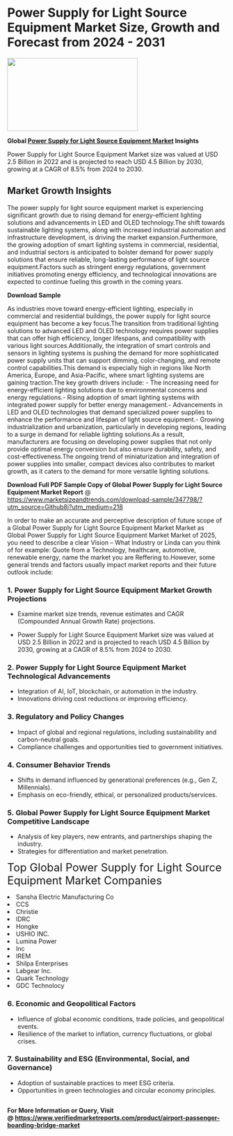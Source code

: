 <H1>Power Supply for Light Source Equipment Market Size, Growth and Forecast from 2024 - 2031</H1><img class="aligncenter size-medium wp-image-584254" src="https://thirdeyenews.in/wp-content/uploads/2024/09/Global-Market-Research-300x168.jpeg" alt="" width="300" height="168" /><p><strong>Global&nbsp;<a href="https://www.marketsizeandtrends.com/download-sample/347798/?utm_source=Github8j?utm_medium=218">Power Supply for Light Source Equipment Market</a> Insights</strong></p><p>Power Supply for Light Source Equipment Market size was valued at USD 2.5 Billion in 2022 and is projected to reach USD 4.5 Billion by 2030, growing at a CAGR of 8.5% from 2024 to 2030.</p><p><h2>Market Growth Insights</h2> <p>The power supply for light source equipment market is experiencing significant growth due to rising demand for energy-efficient lighting solutions and advancements in LED and OLED technology.The shift towards sustainable lighting systems, along with increased industrial automation and infrastructure development, is driving the market expansion.Furthermore, the growing adoption of smart lighting systems in commercial, residential, and industrial sectors is anticipated to bolster demand for power supply solutions that ensure reliable, long-lasting performance of light source equipment.Factors such as stringent energy regulations, government initiatives promoting energy efficiency, and technological innovations are expected to continue fueling this growth in the coming years.</p> <p><strong>Download Sample</strong></p> <p>As industries move toward energy-efficient lighting, especially in commercial and residential buildings, the power supply for light source equipment has become a key focus.The transition from traditional lighting solutions to advanced LED and OLED technology requires power supplies that can offer high efficiency, longer lifespans, and compatibility with various light sources.Additionally, the integration of smart controls and sensors in lighting systems is pushing the demand for more sophisticated power supply units that can support dimming, color-changing, and remote control capabilities.This demand is especially high in regions like North America, Europe, and Asia-Pacific, where smart lighting systems are gaining traction.The key growth drivers include: - The increasing need for energy-efficient lighting solutions due to environmental concerns and energy regulations.- Rising adoption of smart lighting systems with integrated power supply for better energy management.- Advancements in LED and OLED technologies that demand specialized power supplies to enhance the performance and lifespan of light source equipment.- Growing industrialization and urbanization, particularly in developing regions, leading to a surge in demand for reliable lighting solutions.As a result, manufacturers are focusing on developing power supplies that not only provide optimal energy conversion but also ensure durability, safety, and cost-effectiveness.The ongoing trend of miniaturization and integration of power supplies into smaller, compact devices also contributes to market growth, as it caters to the demand for more versatile lighting solutions.<p><span class=""><strong>Download Full PDF Sample Copy of Global Power Supply for Light Source Equipment Market Report</strong> @ <a href="https://www.marketsizeandtrends.com/download-sample/347798/?utm_source=Github8j?utm_medium=218" target="_blank">https://www.marketsizeandtrends.com/download-sample/347798/?utm_source=Github8j?utm_medium=218</a></span></p><p>In order to make an accurate and perceptive description of future scope of a Global&nbsp;Power Supply for Light Source Equipment Market Market as Global&nbsp;Power Supply for Light Source Equipment Market Market of 2025, you need to describe a clear Vision &ndash; What Industry or Linda can you think of for example: Quote from a Technology, healthcare, automotive, renewable energy, name the market you are Reffering to.However, some general trends and factors usually impact market reports and their future outlook include:</p><h3>1.&nbsp;<strong>Power Supply for Light Source Equipment Market Growth Projections</strong></h3><ul><li>Examine market size trends, revenue estimates and CAGR (Compounded Annual Growth Rate) projections.</li><li><p>Power Supply for Light Source Equipment Market size was valued at USD 2.5 Billion in 2022 and is projected to reach USD 4.5 Billion by 2030, growing at a CAGR of 8.5% from 2024 to 2030.</p></li></ul><h3>2.&nbsp;<strong>Power Supply for Light Source Equipment Market Technological Advancements</strong></h3><ul><li>Integration of AI, IoT, blockchain, or automation in the industry.</li><li>Innovations driving cost reductions or improving efficiency.</li></ul><h3>3.&nbsp;<strong>Regulatory and Policy Changes</strong></h3><ul><li>Impact of global and regional regulations, including sustainability and carbon-neutral goals.</li><li>Compliance challenges and opportunities tied to government initiatives.</li></ul><h3>4.&nbsp;<strong>Consumer Behavior Trends</strong></h3><ul><li>Shifts in demand influenced by generational preferences (e.g., Gen Z, Millennials).</li><li>Emphasis on eco-friendly, ethical, or personalized products/services.</li></ul><h3>5.&nbsp;<strong>Global Power Supply for Light Source Equipment Market Competitive Landscape</strong></h3><ul><li>Analysis of key players, new entrants, and partnerships shaping the industry.</li><li>Strategies for differentiation and market penetration.</li></ul><p data-pm-slice="1 1 []"><span style="color: inherit; font-family: inherit; font-size: 25px;">Top Global Power Supply for Light Source Equipment Market Companies</span></p><div class="" data-test-id=""><p><li>Sansha Electric Manufacturing Co</li><li> CCS</li><li> Christie</li><li> IDRC</li><li> Hongke</li><li> USHIO INC.</li><li> Lumina Power</li><li> Inc</li><li> IREM</li><li> Shilpa Enterprises</li><li> Labgear Inc.</li><li> Quark Technology</li><li> GDC Technolocy</li></p></div><h3>6.&nbsp;<strong>Economic and Geopolitical Factors</strong></h3><ul><li>Influence of global economic conditions, trade policies, and geopolitical events.</li><li>Resilience of the market to inflation, currency fluctuations, or global crises.</li></ul><h3>7.&nbsp;<strong>Sustainability and ESG (Environmental, Social, and Governance)</strong></h3><ul><li>Adoption of sustainable practices to meet ESG criteria.</li><li>Opportunities in green technologies and circular economy principles.</li></ul><h2><strong style="font-size: 14px;">For More Information or Query, Visit @&nbsp;</strong><a style="background-color: #ffffff; font-size: 14px;" href="https://www.marketsizeandtrends.com/report/power-supply-for-light-source-equipment-market/" target="_blank">https://www.verifiedmarketreports.com/product/airport-passenger-boarding-bridge-market</a></h2>